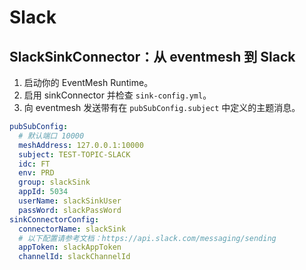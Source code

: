 # Slack

## SlackSinkConnector：从 eventmesh 到 Slack

1. 启动你的 EventMesh Runtime。
2. 启用 sinkConnector 并检查 `sink-config.yml`。
3. 向 eventmesh 发送带有在 `pubSubConfig.subject` 中定义的主题消息。

```yaml
pubSubConfig:
  # 默认端口 10000
  meshAddress: 127.0.0.1:10000
  subject: TEST-TOPIC-SLACK
  idc: FT
  env: PRD
  group: slackSink
  appId: 5034
  userName: slackSinkUser
  passWord: slackPassWord
sinkConnectorConfig:
  connectorName: slackSink
  # 以下配置请参考文档：https://api.slack.com/messaging/sending
  appToken: slackAppToken
  channelId: slackChannelId
```